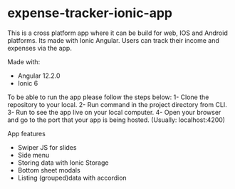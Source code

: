 # expense-tracker-ionic-app
This is a cross platform app where it can be build for web, IOS and Android platforms. Its made with Ionic Angular. Users can track their income and expenses via the app. 

Made with:
  - Angular 12.2.0
  - Ionic 6

To be able to run the app please follow the steps below:
1- Clone the repository to your local.
2- Run <npm install> command in the project directory from CLI.
3- Run <ng serve> to see the app live on your local computer.
4- Open your browser and go to the port that your app is being hosted. (Usually: localhost:4200)


App features
- Swiper JS for slides
- Side menu
- Storing data with Ionic Storage
- Bottom sheet modals
- Listing (grouped)data with accordion
